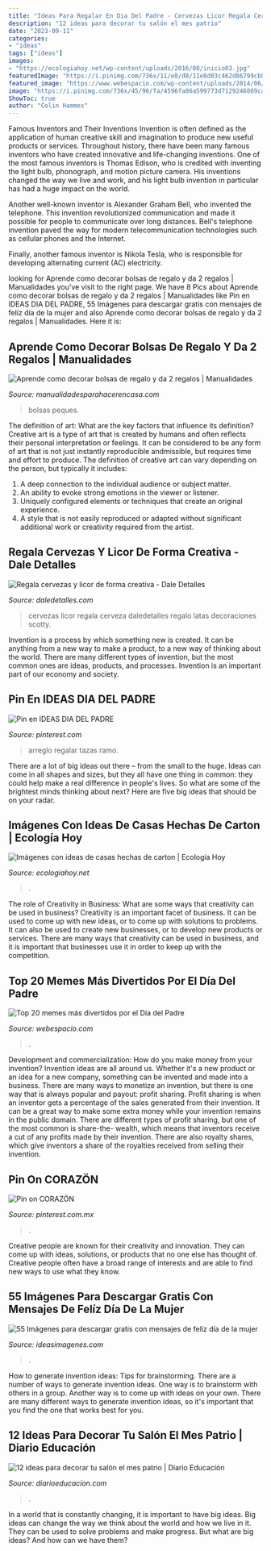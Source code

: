 ```yaml
---
title: "Ideas Para Regalar En Dia Del Padre - Cervezas Licor Regala Cerveza Daledetalles Regalo Latas Decoraciones Scotty"
description: "12 ideas para decorar tu salón el mes patrio"
date: "2023-09-11"
categories:
- "ideas"
tags: ["ideas"]
images:
- "https://ecologiahoy.net/wp-content/uploads/2016/08/inicio03.jpg"
featuredImage: "https://i.pinimg.com/736x/11/e8/d8/11e8d83c462d86799cb05585d7be6bcb.jpg"
featured_image: "https://www.webespacio.com/wp-content/uploads/2014/06/saludo_dia_del_padre-500x500.jpg"
image: "https://i.pinimg.com/736x/45/96/fa/4596fa86a599773d7129246869ca07a7.jpg"
ShowToc: true
author: "Colin Hammes"
---
```



Famous Inventors and Their Inventions
Invention is often defined as the application of human creative skill and imagination to produce new useful products or services. Throughout history, there have been many famous inventors who have created innovative and life-changing inventions.
One of the most famous inventors is Thomas Edison, who is credited with inventing the light bulb, phonograph, and motion picture camera. His inventions changed the way we live and work, and his light bulb invention in particular has had a huge impact on the world.

Another well-known inventor is Alexander Graham Bell, who invented the telephone. This invention revolutionized communication and made it possible for people to communicate over long distances. Bell's telephone invention paved the way for modern telecommunication technologies such as cellular phones and the Internet.

Finally, another famous inventor is Nikola Tesla, who is responsible for developing alternating current (AC) electricity.

	

		
looking for Aprende como decorar bolsas de regalo y da 2 regalos | Manualidades you've visit to the right page. We have 8 Pics about Aprende como decorar bolsas de regalo y da 2 regalos | Manualidades like Pin en IDEAS DIA DEL PADRE, 55 Imágenes para descargar gratis con mensajes de felíz día de la mujer and also Aprende como decorar bolsas de regalo y da 2 regalos | Manualidades. Here it is:
		
    
## Aprende Como Decorar Bolsas De Regalo Y Da 2 Regalos | Manualidades

<img loading=lazy src="https://manualidadesparahacerencasa.com/wp-content/uploads/2017/04/como-decorar-bolsas-de-regalo-para-caballero.jpg" onerror="this.onerror=null;this.src='https://tse1.mm.bing.net/th?id=OIP.PhrbgRe_Z-PvS-zwZ6qqHwAAAA&amp;pid=15.1';" alt="Aprende como decorar bolsas de regalo y da 2 regalos | Manualidades">

_Source: manualidadesparahacerencasa.com_

>bolsas peques. 

	

The definition of art: What are the key factors that influence its definition?
Creative art is a type of art that is created by humans and often reflects their personal interpretation or feelings. It can be considered to be any form of art that is not just instantly reproducible andmissible, but requires time and effort to produce. The definition of creative art can vary depending on the person, but typically it includes:
1. A deep connection to the individual audience or subject matter.
2. An ability to evoke strong emotions in the viewer or listener.
3. Uniquely configured elements or techniques that create an original experience.
4. A style that is not easily reproduced or adapted without significant additional work or creativity required from the artist.

    
## Regala Cervezas Y Licor De Forma Creativa - Dale Detalles

<img loading=lazy src="https://i2.wp.com/www.daledetalles.com/wp-content/uploads/2017/05/regala-cervezas-y-licor-de-forma-creativa5.jpg" onerror="this.onerror=null;this.src='https://tse3.mm.bing.net/th?id=OIP.tVwxjOWL1Sx6wKbrJFZzbgHaNK&amp;pid=15.1';" alt="Regala cervezas y licor de forma creativa - Dale Detalles">

_Source: daledetalles.com_

>cervezas licor regala cerveza daledetalles regalo latas decoraciones scotty. 

	

Invention is a process by which something new is created. It can be anything from a new way to make a product, to a new way of thinking about the world. There are many different types of invention, but the most common ones are ideas, products, and processes. Invention is an important part of our economy and society.

    
## Pin En IDEAS DIA DEL PADRE

<img loading=lazy src="https://i.pinimg.com/736x/11/e8/d8/11e8d83c462d86799cb05585d7be6bcb.jpg" onerror="this.onerror=null;this.src='https://tse3.mm.bing.net/th?id=OIP.8D_0-t_pM1l8BC2wRGZd0gHaNK&amp;pid=15.1';" alt="Pin en IDEAS DIA DEL PADRE">

_Source: pinterest.com_

>arreglo regalar tazas ramo. 

	

There are a lot of big ideas out there – from the small to the huge. Ideas can come in all shapes and sizes, but they all have one thing in common: they could help make a real difference in people's lives. So what are some of the brightest minds thinking about next? Here are five big ideas that should be on your radar.

    
## Imágenes Con Ideas De Casas Hechas De Carton | Ecología Hoy

<img loading=lazy src="https://ecologiahoy.net/wp-content/uploads/2016/08/inicio03.jpg" onerror="this.onerror=null;this.src='https://tse1.mm.bing.net/th?id=OIP.sQN3gun--5q-sOkVwws3pQHaJ3&amp;pid=15.1';" alt="Imágenes con ideas de casas hechas de carton | Ecología Hoy">

_Source: ecologiahoy.net_

>. 

	

The role of Creativity in Business: What are some ways that creativity can be used in business?
Creativity is an important facet of business. It can be used to come up with new ideas, or to come up with solutions to problems. It can also be used to create new businesses, or to develop new products or services. There are many ways that creativity can be used in business, and it is important that businesses use it in order to keep up with the competition.

    
## Top 20 Memes Más Divertidos Por El Día Del Padre

<img loading=lazy src="https://www.webespacio.com/wp-content/uploads/2014/06/saludo_dia_del_padre-500x500.jpg" onerror="this.onerror=null;this.src='https://tse4.mm.bing.net/th?id=OIP.piiTkefxwDwDVRdRobeTngHaHa&amp;pid=15.1';" alt="Top 20 memes más divertidos por el Día del Padre">

_Source: webespacio.com_

>. 

	

Development and commercialization: How do you make money from your invention?
Invention ideas are all around us. Whether it's a new product or an idea for a new company, something can be invented and made into a business. There are many ways to monetize an invention, but there is one way that is always popular and payout: profit sharing. Profit sharing is when an inventor gets a percentage of the sales generated from their invention. It can be a great way to make some extra money while your invention remains in the public domain. There are different types of profit sharing, but one of the most common is share-the- wealth, which means that inventors receive a cut of any profits made by their invention. There are also royalty shares, which give inventors a share of the royalties received from selling their invention.

    
## Pin On CORAZÖN

<img loading=lazy src="https://i.pinimg.com/736x/45/96/fa/4596fa86a599773d7129246869ca07a7.jpg" onerror="this.onerror=null;this.src='https://tse3.mm.bing.net/th?id=OIP.ikWXMAmCeZCdV5TAchCeegHaNK&amp;pid=15.1';" alt="Pin on CORAZÖN">

_Source: pinterest.com.mx_

>. 

	

Creative people are known for their creativity and innovation. They can come up with ideas, solutions, or products that no one else has thought of. Creative people often have a broad range of interests and are able to find new ways to use what they know.

    
## 55 Imágenes Para Descargar Gratis Con Mensajes De Felíz Día De La Mujer

<img loading=lazy src="https://ideasimagenes.com/wp-content/uploads/2016/01/dia_de_la_mujer_por_francisca_urrejola_de_franelit_by_franelitaurrekor-d5xdjyo.jpg" onerror="this.onerror=null;this.src='https://tse2.mm.bing.net/th?id=OIP.uepoNsCBFQeKWm_2dJpmPQAAAA&amp;pid=15.1';" alt="55 Imágenes para descargar gratis con mensajes de felíz día de la mujer">

_Source: ideasimagenes.com_

>. 

	

How to generate invention ideas: Tips for brainstorming.
There are a number of ways to generate invention ideas. One way is to brainstorm with others in a group. Another way is to come up with ideas on your own. There are many different ways to generate invention ideas, so it's important that you find the one that works best for you.

    
## 12 Ideas Para Decorar Tu Salón El Mes Patrio | Diario Educación

<img loading=lazy src="https://diarioeducacion.com/wp-content/uploads/2017/08/adorno-mexico-decorar-3-1.jpg" onerror="this.onerror=null;this.src='https://tse1.mm.bing.net/th?id=OIP.UrL7UJ0EukoRmRfajiLYsgHaNK&amp;pid=15.1';" alt="12 ideas para decorar tu salón el mes patrio | Diario Educación">

_Source: diarioeducacion.com_

>. 

	

In a world that is constantly changing, it is important to have big ideas. Big ideas can change the way we think about the world and how we live in it. They can be used to solve problems and make progress. But what are big ideas? And how can we have them?

